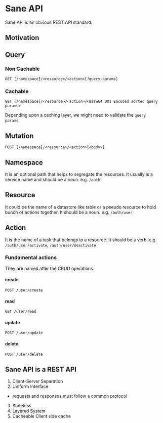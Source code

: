 # Sane API
Sane API is an obvious REST API standard.

## Motivation

## Query
### Non Cachable
```
GET [/namespace]/<resource>/<action>[?query-params]
```

### Cachable
```
GET [/namespace]/<resource>/<action>/<Base64 URI Encoded sorted query params>
```

Depending upon a caching layer, we might need to validate the `query params`.

## Mutation
```
POST [/namespace]/<resource>/<action>[<body>]
```
  
## Namespace
It is an optional path that helps to segregate the resources.
It usually is a service name and should be a noun.
e.g. `/auth`

## Resource
It could be the name of a datastore like table or a pseudo resource to hold bunch of actions together.
It should be a noun.
e.g. `/auth/user`

## Action
It is the name of a task that belongs to a resource.
It should be a verb.
e.g. `/auth/user/activate`, `/auth/user/deactivate`

### Fundamental actions
They are named after the CRUD operations.

#### create
```
POST /user/create
```

#### read
```
GET /user/read
```

#### update
```
POST /user/update
```

#### delete
```
POST /user/delete
```

## Sane API is a REST API
1. Client-Server Separation
2. Uniform Interface
- requests and responses must follow a common protocol
3. Stateless
4. Layered System
5. Cacheable
Client side cache
